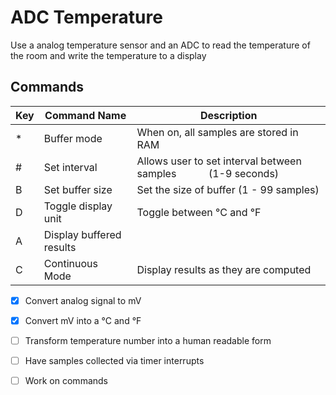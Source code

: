 # ADC Temperature

Use a analog temperature sensor and an ADC to read the temperature of the room and write the temperature to a display

## Commands

| Key | Command Name             | Description                                                          |
| --- | ------------------------ | -------------------------------------------------------------------- |
| \*  | Buffer mode              | When on, all samples are stored in RAM                               |
| #   | Set interval             | Allows user to set interval between samples            (1-9 seconds) |
| B   | Set buffer size          | Set the size of buffer (1 - 99 samples)                              |
| D   | Toggle display unit      | Toggle between °C and °F                                             |
| A   | Display buffered results |                                                                      |
| C   | Continuous Mode          | Display results as they are computed                                 |

- [x]  Convert analog signal to mV

- [x]  Convert mV into a °C and °F

- [ ]  Transform temperature number into a human readable form

- [ ]  Have samples collected via timer interrupts

- [ ]  Work on commands
